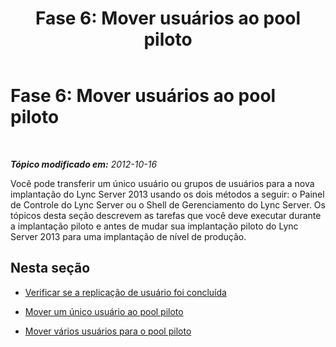 ﻿---
title: 'Fase 6: Mover usuários ao pool piloto'
TOCTitle: 'Fase 6: Mover usuários ao pool piloto'
ms:assetid: 676df4a5-2ef8-4f12-8b92-ce133d731fcc
ms:mtpsurl: https://technet.microsoft.com/pt-br/library/JJ204968(v=OCS.15)
ms:contentKeyID: 49306955
ms.date: 05/19/2016
mtps_version: v=OCS.15
ms.translationtype: HT
---

# Fase 6: Mover usuários ao pool piloto

 

_**Tópico modificado em:** 2012-10-16_

Você pode transferir um único usuário ou grupos de usuários para a nova implantação do Lync Server 2013 usando os dois métodos a seguir: o Painel de Controle do Lync Server ou o Shell de Gerenciamento do Lync Server. Os tópicos desta seção descrevem as tarefas que você deve executar durante a implantação piloto e antes de mudar sua implantação piloto do Lync Server 2013 para uma implantação de nível de produção.

## Nesta seção

  - [Verificar se a replicação de usuário foi concluída](verify-user-replication-has-completed_1.md)

  - [Mover um único usuário ao pool piloto](move-a-single-user-to-the-pilot-pool_1.md)

  - [Mover vários usuários para o pool piloto](move-multiple-users-to-the-pilot-pool_1.md)

